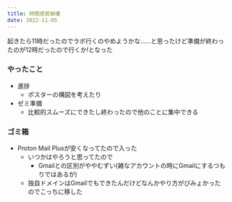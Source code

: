 ```yaml
---
title: 時間感覚崩壊
date: 2022-11-05
---
```


起きたら11時だったのでラボ行くのやめようかな……と思ったけど準備が終わったのが12時だったので行くか!となった

### やったこと
+ 進捗
  + ポスターの構図を考えたり
+ ゼミ準備
  + 比較的スムーズにできたし終わったので他のことに集中できる

### ゴミ箱
+ Proton Mail Plusが安くなってたので入った
  + いつかはやろうと思ってたので
    + Gmailとの区別がややむずい(雑なアカウントの時にGmailにするつもりではあるが)
  + 独自ドメインはGmailでもできたんだけどなんかやり方がびみょかったのでこっちに移した
